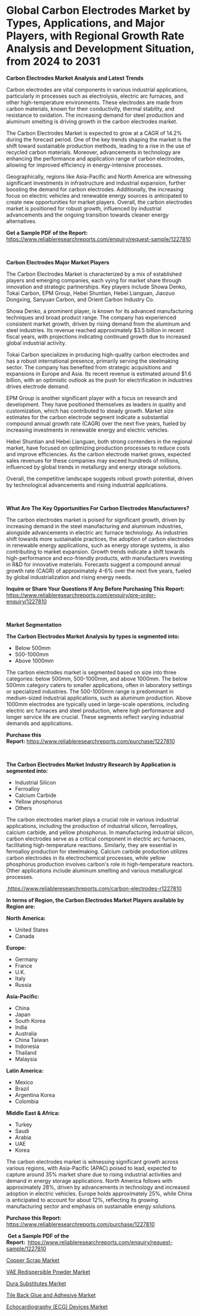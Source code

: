 <p><h1>Global Carbon Electrodes Market by Types, Applications, and Major Players, with Regional Growth Rate Analysis and Development Situation, from 2024 to 2031</h1></p><p><strong>Carbon Electrodes Market Analysis and Latest Trends</strong></p>
<p><p>Carbon electrodes are vital components in various industrial applications, particularly in processes such as electrolysis, electric arc furnaces, and other high-temperature environments. These electrodes are made from carbon materials, known for their conductivity, thermal stability, and resistance to oxidation. The increasing demand for steel production and aluminum smelting is driving growth in the carbon electrodes market.</p><p>The Carbon Electrodes Market is expected to grow at a CAGR of 14.2% during the forecast period. One of the key trends shaping the market is the shift toward sustainable production methods, leading to a rise in the use of recycled carbon materials. Moreover, advancements in technology are enhancing the performance and application range of carbon electrodes, allowing for improved efficiency in energy-intensive processes.</p><p>Geographically, regions like Asia-Pacific and North America are witnessing significant investments in infrastructure and industrial expansion, further boosting the demand for carbon electrodes. Additionally, the increasing focus on electric vehicles and renewable energy sources is anticipated to create new opportunities for market players. Overall, the carbon electrodes market is positioned for robust growth, influenced by industrial advancements and the ongoing transition towards cleaner energy alternatives.</p></p>
<p><strong>Get a Sample PDF of the Report:&nbsp;</strong> <a href="https://www.reliableresearchreports.com/enquiry/request-sample/1227810?utm_campaign=9&utm_medium=2&utm_source=Github&utm_content=ia&utm_term=10112024&utm_id=carbon-electrodes">https://www.reliableresearchreports.com/enquiry/request-sample/1227810</a></p>
<p>&nbsp;</p>
<p><strong>Carbon Electrodes Major Market Players</strong></p>
<p><p>The Carbon Electrodes Market is characterized by a mix of established players and emerging companies, each vying for market share through innovation and strategic partnerships. Key players include Showa Denko, Tokai Carbon, EPM Group, Hebei Shuntian, Hebei Lianguan, Jiaozuo Dongxing, Sanyuan Carbon, and Orient Carbon Industry Co.</p><p>Showa Denko, a prominent player, is known for its advanced manufacturing techniques and broad product range. The company has experienced consistent market growth, driven by rising demand from the aluminum and steel industries. Its revenue reached approximately $3.5 billion in recent fiscal years, with projections indicating continued growth due to increased global industrial activity.</p><p>Tokai Carbon specializes in producing high-quality carbon electrodes and has a robust international presence, primarily serving the steelmaking sector. The company has benefited from strategic acquisitions and expansions in Europe and Asia. Its recent revenue is estimated around $1.6 billion, with an optimistic outlook as the push for electrification in industries drives electrode demand.</p><p>EPM Group is another significant player with a focus on research and development. They have positioned themselves as leaders in quality and customization, which has contributed to steady growth. Market size estimates for the carbon electrode segment indicate a substantial compound annual growth rate (CAGR) over the next five years, fueled by increasing investments in renewable energy and electric vehicles.</p><p>Hebei Shuntian and Hebei Lianguan, both strong contenders in the regional market, have focused on optimizing production processes to reduce costs and improve efficiencies. As the carbon electrode market grows, expected sales revenues for these companies may exceed hundreds of millions, influenced by global trends in metallurgy and energy storage solutions.</p><p>Overall, the competitive landscape suggests robust growth potential, driven by technological advancements and rising industrial applications.</p></p>
<p>&nbsp;</p>
<p><strong>What Are The Key Opportunities For Carbon Electrodes Manufacturers?</strong></p>
<p><p>The carbon electrodes market is poised for significant growth, driven by increasing demand in the steel manufacturing and aluminum industries, alongside advancements in electric arc furnace technology. As industries shift towards more sustainable practices, the adoption of carbon electrodes in renewable energy applications, such as energy storage systems, is also contributing to market expansion. Growth trends indicate a shift towards high-performance and eco-friendly products, with manufacturers investing in R&D for innovative materials. Forecasts suggest a compound annual growth rate (CAGR) of approximately 4-6% over the next five years, fueled by global industrialization and rising energy needs.</p></p>
<p><strong>Inquire or Share Your Questions If Any Before Purchasing This Report:</strong> <a href="https://www.reliableresearchreports.com/enquiry/pre-order-enquiry/1227810?utm_campaign=9&utm_medium=2&utm_source=Github&utm_content=ia&utm_term=10112024&utm_id=carbon-electrodes">https://www.reliableresearchreports.com/enquiry/pre-order-enquiry/1227810</a></p>
<p>&nbsp;</p>
<p><strong>Market Segmentation</strong></p>
<p><strong>The Carbon Electrodes Market Analysis by types is segmented into:</strong></p>
<p><ul><li>Below 500mm</li><li>500-1000mm</li><li>Above 1000mm</li></ul></p>
<p><p>The carbon electrodes market is segmented based on size into three categories: below 500mm, 500-1000mm, and above 1000mm. The below 500mm category caters to smaller applications, often in laboratory settings or specialized industries. The 500-1000mm range is predominant in medium-sized industrial applications, such as aluminum production. Above 1000mm electrodes are typically used in large-scale operations, including electric arc furnaces and steel production, where high performance and longer service life are crucial. These segments reflect varying industrial demands and applications.</p></p>
<p><strong>Purchase this Report:&nbsp;</strong><a href="https://www.reliableresearchreports.com/purchase/1227810?utm_campaign=9&utm_medium=2&utm_source=Github&utm_content=ia&utm_term=10112024&utm_id=carbon-electrodes">https://www.reliableresearchreports.com/purchase/1227810</a></p>
<p>&nbsp;</p>
<p><strong>The Carbon Electrodes Market Industry Research by Application is segmented into:</strong></p>
<p><ul><li>Industrial Silicon</li><li>Ferroalloy</li><li>Calcium Carbide</li><li>Yellow phosphorus</li><li>Others</li></ul></p>
<p><p>The carbon electrodes market plays a crucial role in various industrial applications, including the production of industrial silicon, ferroalloys, calcium carbide, and yellow phosphorus. In manufacturing industrial silicon, carbon electrodes serve as a critical component in electric arc furnaces, facilitating high-temperature reactions. Similarly, they are essential in ferroalloy production for steelmaking. Calcium carbide production utilizes carbon electrodes in its electrochemical processes, while yellow phosphorus production involves carbon's role in high-temperature reactors. Other applications include aluminum smelting and various metallurgical processes.</p></p>
<p><a href="https://www.reliableresearchreports.com/carbon-electrodes-r1227810?utm_campaign=9&utm_medium=2&utm_source=Github&utm_content=ia&utm_term=10112024&utm_id=carbon-electrodes">&nbsp;https://www.reliableresearchreports.com/carbon-electrodes-r1227810</a></p>
<p><strong>In terms of Region, the Carbon Electrodes Market Players available by Region are:</strong></p>
<p>
    <p> <strong> North America: </strong>
        <ul>
            <li>United States</li>
            <li>Canada</li>
        </ul>
        </p> 
    <p> <strong> Europe: </strong>
        <ul>
            <li>Germany</li>
            <li>France</li>
            <li>U.K.</li>
            <li>Italy</li>
            <li>Russia</li>
        </ul>
        </p> 
    <p> <strong> Asia-Pacific: </strong>
        <ul>
            <li>China</li>
            <li>Japan</li>
            <li>South Korea</li>
            <li>India</li>
            <li>Australia</li>
            <li>China Taiwan</li>
            <li>Indonesia</li>
            <li>Thailand</li>
            <li>Malaysia</li>
        </ul>
        </p> 
    <p> <strong> Latin America: </strong>
        <ul>
            <li>Mexico</li>
            <li>Brazil</li>
            <li>Argentina Korea</li>
            <li>Colombia</li>
        </ul>
        </p> 
    <p> <strong> Middle East & Africa: </strong>
        <ul>
            <li>Turkey</li>
            <li>Saudi</li>
            <li>Arabia</li>
            <li>UAE</li>
            <li>Korea</li>
        </ul>
    </p>
    </p>
<p><p>The carbon electrodes market is witnessing significant growth across various regions, with Asia-Pacific (APAC) poised to lead, expected to capture around 35% market share due to rising industrial activities and demand in energy storage applications. North America follows with approximately 28%, driven by advancements in technology and increased adoption in electric vehicles. Europe holds approximately 25%, while China is anticipated to account for about 12%, reflecting its growing manufacturing sector and emphasis on sustainable energy solutions.</p></p>
<p><strong>Purchase this Report: </strong><a href="https://www.reliableresearchreports.com/purchase/1227810?utm_campaign=9&utm_medium=2&utm_source=Github&utm_content=ia&utm_term=10112024&utm_id=carbon-electrodes">https://www.reliableresearchreports.com/purchase/1227810</a></p>
<p>&nbsp;<strong>Get a Sample PDF of the Report:&nbsp;&nbsp;</strong><a href="https://www.reliableresearchreports.com/enquiry/request-sample/1227810?utm_campaign=9&utm_medium=2&utm_source=Github&utm_content=ia&utm_term=10112024&utm_id=carbon-electrodes">https://www.reliableresearchreports.com/enquiry/request-sample/1227810</a></p>
<p><strong></strong></p>
<p><p><a href="https://github.com/loftinirkaakcsu/Market-Research-Report-List-1/blob/main/copper-scrap-market.md?utm_campaign=9&utm_medium=2&utm_source=Github&utm_content=ia&utm_term=10112024&utm_id=carbon-electrodes">Copper Scrap Market</a></p><p><a href="https://github.com/stumpefzclearez/Market-Research-Report-List-1/blob/main/vae-redispersible-powder-market.md?utm_campaign=9&utm_medium=2&utm_source=Github&utm_content=ia&utm_term=10112024&utm_id=carbon-electrodes">VAE Redispersible Powder Market</a></p><p><a href="https://issuu.com/reportprime-2/docs/dura-substitutes-market-size-2030.p_9c92bd29e3666d?utm_campaign=9&utm_medium=2&utm_source=Github&utm_content=ia&utm_term=10112024&utm_id=carbon-electrodes">Dura Substitutes Market</a></p><p><a href="https://www.linkedin.com/pulse/emerging-tile-back-glue-adhesive-market-opportunities-analysis-ftsve?utm_campaign=9&utm_medium=2&utm_source=Github&utm_content=ia&utm_term=10112024&utm_id=carbon-electrodes">Tile Back Glue and Adhesive Market</a></p><p><a href="https://issuu.com/reportprime-2/docs/echocardiography-ecg-devices-market_2a87ef10fdc0da?utm_campaign=9&utm_medium=2&utm_source=Github&utm_content=ia&utm_term=10112024&utm_id=carbon-electrodes">Echocardiography (ECG) Devices Market</a></p></p>